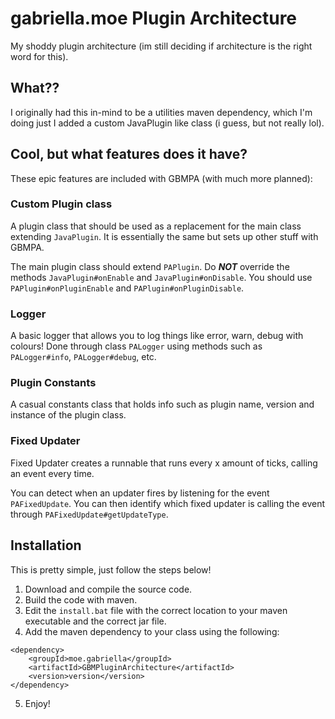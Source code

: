 # gabriella.moe Plugin Architecture
My shoddy plugin architecture (im still deciding if architecture is the right word for this).

## What??
I originally had this in-mind to be a utilities maven dependency, which I'm doing just I added a custom JavaPlugin like class (i guess, but not really lol).

## Cool, but what features does it have?
These epic features are included with GBMPA (with much more planned):

### Custom Plugin class
A plugin class that should be used as a replacement for the main class extending `JavaPlugin`. It is essentially the same but sets up other stuff with GBMPA.

The main plugin class should extend `PAPlugin`. Do ***NOT*** override the methods `JavaPlugin#onEnable` and `JavaPlugin#onDisable`. You should use `PAPlugin#onPluginEnable` and `PAPlugin#onPluginDisable`.

### Logger
A basic logger that allows you to log things like error, warn, debug with colours! Done through class `PALogger` using methods such as `PALogger#info`, `PALogger#debug`, etc.

### Plugin Constants
A casual constants class that holds info such as plugin name, version and instance of the plugin class.

### Fixed Updater
Fixed Updater creates a runnable that runs every x amount of ticks, calling an event every time.

You can detect when an updater fires by listening for the event `PAFixedUpdate`. You can then identify which fixed updater is calling the event through `PAFixedUpdate#getUpdateType`.

## Installation
This is pretty simple, just follow the steps below!
1. Download and compile the source code.
2. Build the code with maven.
3. Edit the `install.bat` file with the correct location to your maven executable and the correct jar file.
4. Add the maven dependency to your class using the following:
```
<dependency>
    <groupId>moe.gabriella</groupId>
    <artifactId>GBMPluginArchitecture</artifactId>
    <version>version</version>
</dependency>
```
5. Enjoy!
